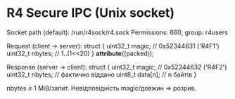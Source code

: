 # R4 Secure IPC (Unix socket)

Socket path (default): /run/r4sock/r4.sock
Permissions: 660, group: r4users

Request (client -> server):
  struct {
    uint32_t magic;    // 0x52344631 ('R4F1')
    uint32_t nbytes;   // 1..(1<<20)
  } __attribute__((packed));

Response (server -> client):
  struct {
    uint32_t magic;    // 0x52344632 ('R4F2')
    uint32_t nbytes;   // фактично віддано
    uint8_t  data[n];  // n байтів
  }

nbytes ≤ 1 MiB/запит. Невідповідність magic/довжин => розрив.
